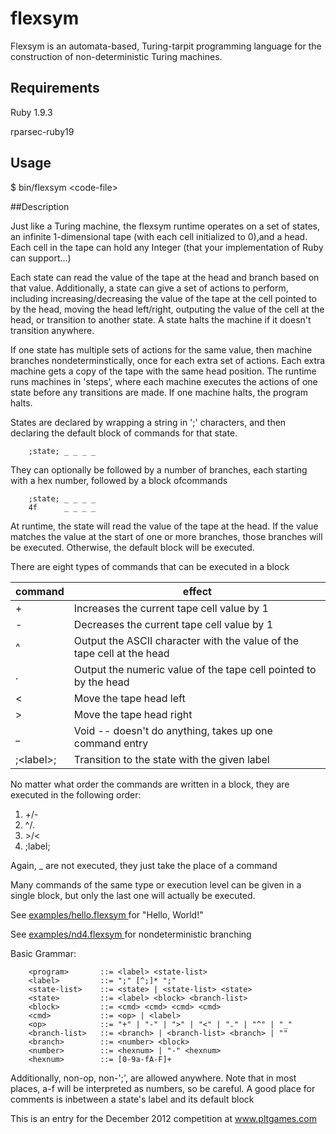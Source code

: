 flexsym
=======

Flexsym is an automata-based, Turing-tarpit programming language
for the construction of non-deterministic Turing machines.

## Requirements
Ruby 1.9.3

rparsec-ruby19

## Usage
$ bin/flexsym &lt;code-file&gt;

##Description

Just like a Turing machine, the flexsym runtime operates on a set of states, an infinite 1-dimensional tape 
(with each cell initialized to 0),and a head.  Each cell in the tape can hold any Integer 
(that your implementation of Ruby can support...)

Each state can read the value of the tape at the head and branch based on that value.
Additionally, a state can give a set of actions to perform, including increasing/decreasing the value of the
tape at the cell pointed to by the head, moving the head left/right, outputing the value of the cell at the head,
or transition to another state. A state halts the machine if it doesn't transition anywhere. 

If one state has multiple sets of actions for the same value, then machine
branches nondeterminstically, once for each extra set of actions.  Each extra machine gets a copy of the tape
with the same head position. The runtime runs machines in 'steps', where each machine executes the actions
of one state before any transitions are made.  If one machine halts, the program halts.

States are declared by wrapping a string in ';' characters,
and then declaring the default block of commands for that state.

```
    ;state; _ _ _ _
```
They can optionally be followed by a number of branches, each starting with a hex number, 
followed by a block ofcommands

```
    ;state; _ _ _ _ 
    4f      _ _ _ _
```

At runtime, the state will read the value of the tape at the head.
If the value matches the value at the start of one or more branches, those branches will be executed.
Otherwise, the default block will be executed.

There are eight types of commands that can be executed in a block
<table>
    <thead><tr>
        <th>command</th>
        <th>effect</th>
    </tr></thead>
    <tbody>
        <tr>
            <td>+</td>
            <td>Increases the current tape cell value by 1</td>
        </tr>
        <tr>
            <td>-</td>
            <td>Decreases the current tape cell value by 1</td>
        </tr>
        <tr>
            <td>^</td>
            <td>Output the ASCII character with the value of the tape cell at the head</td>
        </tr>
        <tr>
            <td>.</td>
            <td>Output the numeric value of the tape cell pointed to by the head</td>
        </tr>
        <tr>
            <td>&lt;</td>
            <td>Move the tape head left</td>
        </tr>
        <tr>
            <td>&gt;</td>
            <td>Move the tape head right</td>
        </tr>
        <tr>
            <td>_</td>
            <td>Void -- doesn't do anything, takes up one command entry</td>
        </tr>
        <tr>
            <td>;&lt;label&gt;;</td>
            <td>Transition to the state with the given label</td>
        </tr>
    <tbody>
</table>

No matter what order the commands are written in a block, they are executed in the following order:

1. +/-
2. ^/.
3. &gt;/&lt;
4. ;label;

Again, _ are not executed, they just take the place of a command

Many commands of the same type or execution level can be given in a single block, but only the last one
will actually be executed.

See [ examples/hello.flexsym ]( https://github.com/cmaher/flexsym/blob/master/examples/hello.flexsym ) for "Hello, World!"

See [ examples/nd4.flexsym ]( https://github.com/cmaher/flexsym/blob/master/examples/nd4.flexsym ) for nondeterministic branching

Basic Grammar:
```
    <program>       ::= <label> <state-list>
    <label>         ::= ";" [^;]* ";"
    <state-list>    ::= <state> | <state-list> <state>
    <state>         ::= <label> <block> <branch-list>
    <block>         ::= <cmd> <cmd> <cmd> <cmd>
    <cmd>           ::= <op> | <label>
    <op>            ::= "+" | "-" | ">" | "<" | "." | "^" | "_"
    <branch-list>   ::= <branch> | <branch-list> <branch> | ""
    <branch>        ::= <number> <block>
    <number>        ::= <hexnum> | "-" <hexnum>
    <hexnum>        ::= [0-9a-fA-F]+
```
Additionally, non-op, non-';', are allowed anywhere. Note that in most places, a-f will be interpreted as numbers, so be careful.  A good place for comments is inbetween a state's label and its default block


This is an entry for the December 2012 competition at www.pltgames.com
